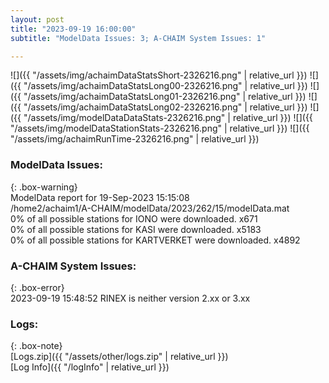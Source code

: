 ```yaml
---
layout: post
title: "2023-09-19 16:00:00"
subtitle: "ModelData Issues: 3; A-CHAIM System Issues: 1"

---
```


![]({{ "/assets/img/achaimDataStatsShort-2326216.png" | relative_url }})
![]({{ "/assets/img/achaimDataStatsLong00-2326216.png" | relative_url }})
![]({{ "/assets/img/achaimDataStatsLong01-2326216.png" | relative_url }})
![]({{ "/assets/img/achaimDataStatsLong02-2326216.png" | relative_url }})
![]({{ "/assets/img/modelDataDataStats-2326216.png" | relative_url }})
![]({{ "/assets/img/modelDataStationStats-2326216.png" | relative_url }})
![]({{ "/assets/img/achaimRunTime-2326216.png" | relative_url }})


### ModelData Issues:  
  
{: .box-warning}  
 ModelData report for 19-Sep-2023 15:15:08   
 /home2/achaim1/A-CHAIM/modelData/2023/262/15/modelData.mat   
 0% of all possible stations for IONO were downloaded. x671   
 0% of all possible stations for KASI were downloaded. x5183   
 0% of all possible stations for KARTVERKET were downloaded. x4892   
  
### A-CHAIM System Issues:  
  
{: .box-error}  
2023-09-19 15:48:52 RINEX is neither version 2.xx or 3.xx  

### Logs:  
  
{: .box-note}  
[Logs.zip]({{ "/assets/other/logs.zip" | relative_url }})  
[Log Info]({{ "/logInfo" | relative_url }})  
